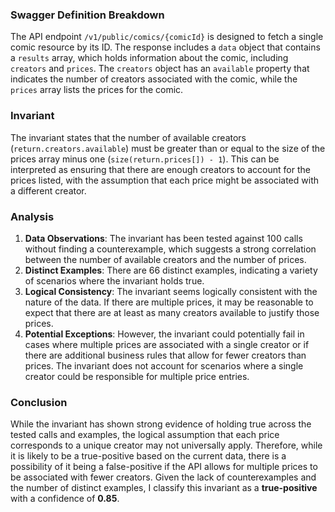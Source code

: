 ### Swagger Definition Breakdown
The API endpoint `/v1/public/comics/{comicId}` is designed to fetch a single comic resource by its ID. The response includes a `data` object that contains a `results` array, which holds information about the comic, including `creators` and `prices`. The `creators` object has an `available` property that indicates the number of creators associated with the comic, while the `prices` array lists the prices for the comic.

### Invariant
The invariant states that the number of available creators (`return.creators.available`) must be greater than or equal to the size of the prices array minus one (`size(return.prices[]) - 1`). This can be interpreted as ensuring that there are enough creators to account for the prices listed, with the assumption that each price might be associated with a different creator.

### Analysis
1. **Data Observations**: The invariant has been tested against 100 calls without finding a counterexample, which suggests a strong correlation between the number of available creators and the number of prices.
2. **Distinct Examples**: There are 66 distinct examples, indicating a variety of scenarios where the invariant holds true.
3. **Logical Consistency**: The invariant seems logically consistent with the nature of the data. If there are multiple prices, it may be reasonable to expect that there are at least as many creators available to justify those prices.
4. **Potential Exceptions**: However, the invariant could potentially fail in cases where multiple prices are associated with a single creator or if there are additional business rules that allow for fewer creators than prices. The invariant does not account for scenarios where a single creator could be responsible for multiple price entries.

### Conclusion
While the invariant has shown strong evidence of holding true across the tested calls and examples, the logical assumption that each price corresponds to a unique creator may not universally apply. Therefore, while it is likely to be a true-positive based on the current data, there is a possibility of it being a false-positive if the API allows for multiple prices to be associated with fewer creators. Given the lack of counterexamples and the number of distinct examples, I classify this invariant as a **true-positive** with a confidence of **0.85**.
